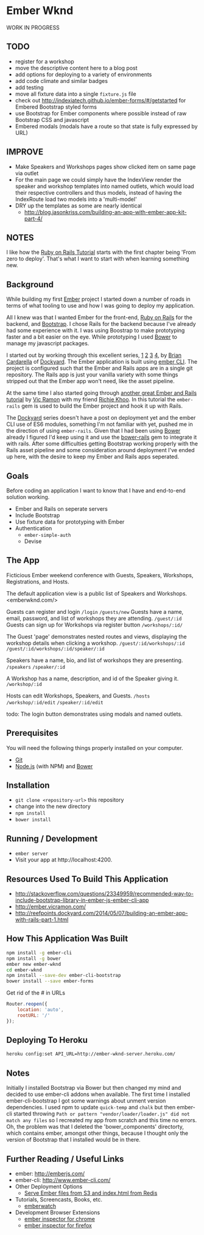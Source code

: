# Ember Wknd

WORK IN PROGRESS

## TODO

* register for a workshop
* move the descriptive content here to a blog post
* add options for deploying to a variety of environments
* add code climate and similar badges
* add testing
* move all fixture data into a single `fixture.js` file
* check out <http://indexiatech.github.io/ember-forms/#/getstarted> for Embered Bootstrap styled forms
* use Bootstrap for Ember components where possible instead of raw Bootstrap CSS and javascript
* Embered modals (modals have a route so that state is fully expressed by URL)

## IMPROVE 

* Make Speakers and Workshops pages show clicked item on same page via outlet
* For the main page we could simply have the IndexView render the speaker and workshop templates
into named outlets, which would load their respective controllers and thus models, instead of having the IndexRoute load two models into a 'multi-model'
* DRY up the templates as some are nearly identical
  * <http://blog.jasonkriss.com/building-an-app-with-ember-app-kit-part-4/>

## NOTES

I like how the [Ruby on Rails Tutorial](http://www.railstutorial.org/book/frontmatter) starts with the first chapter being 'From zero to deploy'. That's what I want to start with when learning something new.

## Background

While building my first [Ember](http://emberjs.com/) project I started down a number of roads in terms of what tooling to use and how I was going to deploy my application.

All I knew was that I wanted Ember for the front-end, [Ruby on Rails](http://rubyonrails.org/) for the backend, and [Bootstrap](http://getbootstrap.com/). I chose Rails for the backend because I've already had some experience with it. I was using Boostrap to make prototyping faster and a bit easier on the eye. While prototyping I used [Bower](http://bower.io) to manage my javascript packages.

I started out by working through this excellent series, [1](http://reefpoints.dockyard.com/2014/05/07/building-an-ember-app-with-rails-part-1.html) [2](http://reefpoints.dockyard.com/2014/05/08/building-an-ember-app-with-rails-part-2.html) [3](http://reefpoints.dockyard.com/2014/05/09/building-an-ember-app-with-rails-part-3.html) [4](http://reefpoints.dockyard.com/2014/05/31/building-an-ember-app-with-rails-part-4.html), by [Brian Cardarella](https://github.com/bcardarella) of [Dockyard](http://dockyard.com). The Ember application is built using [ember CLI](http://www.ember-cli.com/). The project is configured such that the Ember and Rails apps are in a single git repository. The Rails app is just your vanilla variety with some things stripped out that the Ember app won't need, like the asset pipeline.

At the same time I also started going through [another great Ember and Rails tutorial](http://ember.vicramon.com/) by [Vic Ramon](https://github.com/vicramon) with my friend [Richie Khoo](https://github.com/evolve2k). In this tutorial the `ember-rails` gem is used to build the Ember project and hook it up with Rails.

The [Dockyard](http://dockyard.com) series doesn't have a post on deployment yet and the ember CLI use of ES6 modules, something I'm not familiar with yet, pushed me in the direction of using `ember-rails`. Given that I had been using [Bower](http://bower.io) already I figured I'd keep using it and use the [bower-rails](https://github.com/42dev/bower-rails/) gem to integrate it with rails. After some difficulties getting Bootstrap working properly with the Rails asset pipeline and some consideration around deployment I've ended up here, with the desire to keep my Ember and Rails apps seperated.

## Goals

Before coding an application I want to know that I have and end-to-end solution working. 

* Ember and Rails on seperate servers
* Include Bootstrap
* Use fixture data for prototyping with Ember
* Authentication
  * `ember-simple-auth`
  * Devise

## The App

Ficticious Ember weekend conference with Guests, Speakers, Workshops, Registrations, and Hosts.

The default application view is a public list of Speakers and Workshops.
<emberwknd.com/>

Guests can register and login
`/login`
`/guests/new`
Guests have a name, email, password, and list of workshops they are attending.
`/guest/:id`
Guests can sign up for Workshops via register button
`/workshops/:id/`

The Guest 'page' demonstrates nested routes and views, displaying the workshop details when clicking a workshop.
`/guest/:id/workshops/:id`
`/guest/:id/workshops/:id/speaker/:id`

Speakers have a name, bio, and list of workshops they are presenting.
`/speakers`
`/speaker/:id`

A Workshop has a name, description, and id of the Speaker giving it.
`/workshop/:id`

Hosts can edit Workshops, Speakers, and Guests.
`/hosts`
`/workshop/:id/edit`
`/speaker/:id/edit`

todo: The login button demonstrates using modals and named outlets.

## Prerequisites

You will need the following things properly installed on your computer.

* [Git](http://git-scm.com/)
* [Node.js](http://nodejs.org/) (with NPM) and [Bower](http://bower.io/)

## Installation

* `git clone <repository-url>` this repository
* change into the new directory
* `npm install`
* `bower install`

## Running / Development

* `ember server`
* Visit your app at http://localhost:4200.

## Resources Used To Build This Application

* <http://stackoverflow.com/questions/23349959/recommended-way-to-include-bootstrap-library-in-ember-js-ember-cli-app>
* <http://ember.vicramon.com/>
* <http://reefpoints.dockyard.com/2014/05/07/building-an-ember-app-with-rails-part-1.html>

## How This Application Was Built

```bash
npm install -g ember-cli
npm install -g bower
ember new ember-wknd
cd ember-wknd
npm install --save-dev ember-cli-bootstrap
bower install --save ember-forms
```
Get rid of the # in URLs

```javascript
Router.reopen({
    location: 'auto',
    rootURL: '/'
});
````

## Deploying To Heroku

```bash
heroku config:set API_URL=http://ember-wknd-server.heroku.com/
```

## Notes

Initially I installed Bootstrap via Bower but then changed my mind and decided to use ember-cli addons when available. The first time I installed ember-cli-bootstrap I got some warnings about unment version dependencies. I used npm to update `quick-temp` and `chalk` but then ember-cli started throwing `Path or pattern "vendor/loader/loader.js" did not match any files` so I recreated my app from scratch and this time no errors. Oh, the problem was that I deleted the 'bower_components' directorty, which contains ember, amongst other things, because I thought only the version of Bootstrap that I installed would be in there.

## Further Reading / Useful Links

* ember: http://emberjs.com/
* ember-cli: http://www.ember-cli.com/
* Other Deployment Options
  * [Serve Ember files from S3 and index.html from Redis](http://blog.abuiles.com/blog/2014/07/08/lightning-fast-deployments-with-rails/)
* Tutorials, Screencasts, Books, etc.
  * [emberwatch](http://emberwatch.com/)
* Development Browser Extensions
  * [ember inspector for chrome](https://chrome.google.com/webstore/detail/ember-inspector/bmdblncegkenkacieihfhpjfppoconhi)
  * [ember inspector for firefox](https://addons.mozilla.org/en-US/firefox/addon/ember-inspector/)

